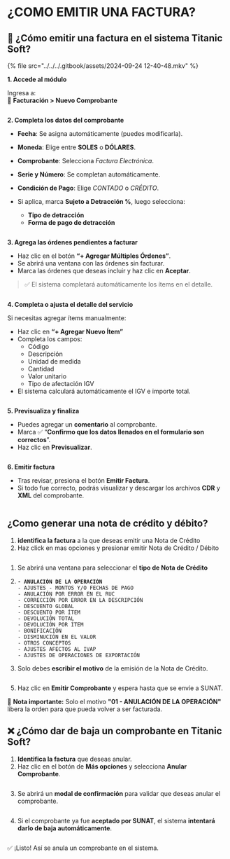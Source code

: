 # ¿COMO EMITIR UNA FACTURA?

## 🧾 ¿Cómo emitir una factura en el sistema Titanic Soft?

{% file src="../../../.gitbook/assets/2024-09-24 12-40-48.mkv" %}

**1. Accede al módulo**

Ingresa a:\
📂 **Facturación > Nuevo Comprobante**

<figure><img src="../../../.gitbook/assets/image (272).png" alt=""><figcaption></figcaption></figure>

**2. Completa los datos del comprobante**

* **Fecha**: Se asigna automáticamente (puedes modificarla).
* **Moneda**: Elige entre **SOLES** o **DÓLARES**.
* **Comprobante**: Selecciona _Factura Electrónica_.
* **Serie y Número**: Se completan automáticamente.
* **Condición de Pago**: Elige _CONTADO_ o _CRÉDITO_.
*   Si aplica, marca **Sujeto a Detracción %**, luego selecciona:

    * **Tipo de detracción**
    * **Forma de pago de detracción**

    <figure><img src="../../../.gitbook/assets/image (273).png" alt=""><figcaption></figcaption></figure>

**3. Agrega las órdenes pendientes a facturar**

* Haz clic en el botón **“+ Agregar Múltiples Órdenes”**.
* Se abrirá una ventana con las órdenes sin facturar.
* Marca las órdenes que deseas incluir y haz clic en **Aceptar**.

> ✅ El sistema completará automáticamente los ítems en el detalle.

<figure><img src="../../../.gitbook/assets/image (274).png" alt=""><figcaption></figcaption></figure>

**4. Completa o ajusta el detalle del servicio**

Si necesitas agregar ítems manualmente:

* Haz clic en **“+ Agregar Nuevo Ítem”**
* Completa los campos:
  * Código
  * Descripción
  * Unidad de medida
  * Cantidad
  * Valor unitario
  * Tipo de afectación IGV
* El sistema calculará automáticamente el IGV e importe total.

<figure><img src="../../../.gitbook/assets/image (275).png" alt=""><figcaption></figcaption></figure>

**5. Previsualiza y finaliza**

* Puedes agregar un **comentario** al comprobante.
* Marca ✅ “**Confirmo que los datos llenados en el formulario son correctos**”.
* Haz clic en **Previsualizar**.

<figure><img src="../../../.gitbook/assets/image (276).png" alt=""><figcaption></figcaption></figure>

**6. Emitir factura**

* Tras revisar, presiona el botón **Emitir Factura**.
* Si todo fue correcto, podrás visualizar y descargar los archivos **CDR** y **XML** del comprobante.

<figure><img src="../../../.gitbook/assets/image (277).png" alt=""><figcaption></figcaption></figure>



## ¿Como generar una nota de crédito y débito?

1. **identifica la factura** a la que deseas emitir una Nota de Crédito
2. Haz click en mas opciones y presionar emitir Nota de Crédito / Débito

<figure><img src="../../../.gitbook/assets/image (281).png" alt=""><figcaption></figcaption></figure>

1. Se abrirá una ventana para seleccionar el **tipo de Nota de Crédito**
2. <pre><code><strong>- ANULACIÓN DE LA OPERACIÓN
   </strong>- AJUSTES - MONTOS Y/O FECHAS DE PAGO
   - ANULACIÓN POR ERROR EN EL RUC
   - CORRECCIÓN POR ERROR EN LA DESCRIPCIÓN
   - DESCUENTO GLOBAL
   - DESCUENTO POR ÍTEM
   - DEVOLUCIÓN TOTAL
   - DEVOLUCIÓN POR ÍTEM
   - BONIFICACIÓN
   - DISMINUCIÓN EN EL VALOR
   - OTROS CONCEPTOS
   - AJUSTES AFECTOS AL IVAP
   - AJUSTES DE OPERACIONES DE EXPORTACIÓN
   </code></pre>
3. Solo debes **escribir el motivo** de la emisión de la Nota de Crédito.

<figure><img src="../../../.gitbook/assets/image (279).png" alt=""><figcaption></figcaption></figure>

5. Haz clic en **Emitir Comprobante** y espera hasta que se envíe a SUNAT.

🔔 **Nota importante:** Solo el motivo **"01 - ANULACIÓN DE LA OPERACIÓN"** libera la orden para que pueda volver a ser facturada.



## ❌ ¿Cómo dar de baja un comprobante en Titanic Soft?

1. **Identifica la factura** que deseas anular.
2. Haz clic en el botón de **Más opciones** y selecciona **Anular Comprobante**.

<figure><img src="../../../.gitbook/assets/image (282).png" alt=""><figcaption></figcaption></figure>

3. Se abrirá un **modal de confirmación** para validar que deseas anular el comprobante.

<figure><img src="../../../.gitbook/assets/image (283).png" alt=""><figcaption></figcaption></figure>

4. Si el comprobante ya fue **aceptado por SUNAT**, el sistema **intentará darlo de baja automáticamente**.

<figure><img src="../../../.gitbook/assets/image (284).png" alt=""><figcaption></figcaption></figure>

✅ ¡Listo! Así se anula un comprobante en el sistema.
